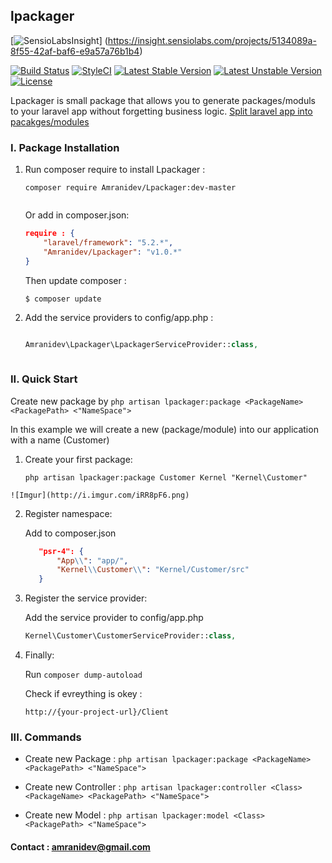 ## lpackager

[![SensioLabsInsight](https://insight.sensiolabs.com/projects/5134089a-8f55-42af-baf6-e9a57a76b1b4/big.png)]
(https://insight.sensiolabs.com/projects/5134089a-8f55-42af-baf6-e9a57a76b1b4)

[![Build Status](https://travis-ci.org/amranidev/lpackager.svg?branch=master)](https://travis-ci.org/amranidev/lpackager)
[![StyleCI](https://styleci.io/repos/57151159/shield?style=flat)](https://styleci.io/repos/57151159)
[![Latest Stable Version](https://poser.pugx.org/amranidev/lpackager/v/stable)](https://packagist.org/packages/amranidev/lpackager) [![Latest Unstable Version](https://poser.pugx.org/amranidev/lpackager/v/unstable)](https://packagist.org/packages/amranidev/lpackager) [![License](https://poser.pugx.org/amranidev/lpackager/license)](https://packagist.org/packages/amranidev/lpackager)

Lpackager is small package that allows you to generate packages/moduls to your laravel app without forgetting business logic. [Split laravel app into pacakges/modules](http://amranidev.github.io/blog/site/split-your-laravel-app/)

### I. Package Installation

1. Run composer require to install Lpackager :
  
    ```
    composer require Amranidev/Lpackager:dev-master
  
    ```

    Or add in composer.json: 
    
    ```json
    require : {
        "laravel/framework": "5.2.*",
        "Amranidev/Lpackager": "v1.0.*"
    }
    ```
    
    Then update composer :
    
    ```
    $ composer update
    ```
    
3. Add the service providers to config/app.php :

    ```php

    Amranidev\Lpackager\LpackagerServiceProvider::class,
  
    ```

### II. Quick Start
  
Create new package by `php artisan lpackager:package <PackageName> <PackagePath> <"NameSpace">`  

In this example we will create a new (package/module) into our application with a name (Customer)

  1. Create your first package:

      `php artisan lpackager:package Customer Kernel "Kernel\Customer"`

    ![Imgur](http://i.imgur.com/iRR8pF6.png)

  2. Register namespace:
     
     Add to composer.json

     ```json
        "psr-4": {
            "App\\": "app/",
            "Kernel\\Customer\\": "Kernel/Customer/src"
        }
     ```
  3. Register the service provider:

     Add the service provider to config/app.php
        
     ```php
     Kernel\Customer\CustomerServiceProvider::class,
     ```
  4. Finally:
       
      Run `composer dump-autoload`

      Check if evreything is okey : 

      `http://{your-project-url}/Client` 

### III. Commands
      
* Create new Package : `php artisan lpackager:package <PackageName> <PackagePath> <"NameSpace">`
      
* Create new Controller : `php artisan lpackager:controller <Class> <PackageName> <PackagePath> <"NameSpace">`

* Create new Model : `php artisan lpackager:model <Class> <PackagePath> <"NameSpace">`
      
#### Contact : amranidev@gmail.com
